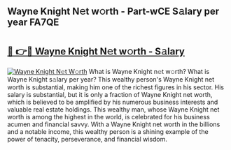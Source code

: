 ## Wayne Knight N𝚎t w𝚘rth - Part-wCE S𝚊lary per year FA7QE

# <h2><a href="http://gc597xf.nevu.top/?p=Wayne+Knight">🔗 👉🔴 Wayne Knight N𝚎t w𝚘rth - S𝚊lary</a></h2>

[![Wayne Knight N𝚎t W𝚘rth](https://i.imgur.com/Oavwk0R.jpeg)](http://gc597xf.nevu.top/?p=Wayne+Knight)
What is Wayne Knight n𝚎t w𝚘rth? What is Wayne Knight s𝚊lary per year?
This wealthy person's Wayne Knight net worth is substantial, making him one of the richest figures in his sector. His salary is substantial, but it is only a fraction of Wayne Knight net worth, which is believed to be amplified by his numerous business interests and valuable real estate holdings. This wealthy man, whose Wayne Knight net worth is among the highest in the world, is celebrated for his business acumen and financial savvy. With a Wayne Knight net worth in the billions and a notable income, this wealthy person is a shining example of the power of tenacity, perseverance, and financial wisdom.

